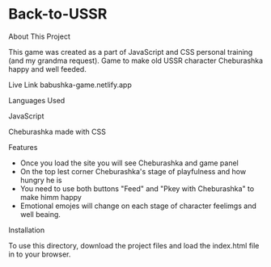 # Back-to-USSR
About This Project

This game was created as a part of JavaScript and CSS personal training (and my grandma request). Game to make old USSR character Cheburashka happy and well feeded.

Live Link babushka-game.netlify.app

Languages Used

JavaScript

Cheburashka made with CSS


Features

- Once you load the site you will see Cheburashka and game panel
- On the top lest corner Cheburashka's stage of playfulness and how hungry he is
- You need to use both buttons "Feed" and "Pkey with Cheburashka" to make himm happy
- Emotional emojes will change on each stage of character feelimgs and well beaing.


Installation

To use this directory, download the project files and load the index.html file in to your browser.
